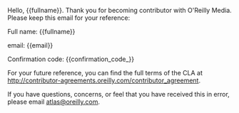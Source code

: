 Hello, {{fullname}}.  Thank you for becoming contributor with O'Reilly Media.  Please keep this email for your reference:

Full name: {{fullname}}

email: {{email}}

Confirmation code: {{confirmation_code_}}


For your future reference, you can find the full terms of the CLA at http://contributor-agreements.oreilly.com/contributor_agreement.

If you have questions, concerns, or feel that you have received this in error, please email atlas@oreilly.com.
